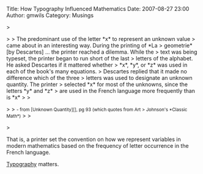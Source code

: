 Title: How Typography Influenced Mathematics
Date: 2007-08-27 23:00
Author: gmwils
Category: Musings

<p>
> </p>
>
> The predominant use of the letter *x* to represent an unknown value
> came about in an interesting way. During the printing of *La
> geometrie* [by Descartes] ... the printer reached a dilemma. While the
> text was being typeset, the printer began to run short of the last
> letters of the alphabet. He asked Descartes if it mattered whether
> *x*, *y*, or *z* was used in each of the book's many equations.
> Descartes replied that it made no difference which of the three
> letters was used to designate an unknown quantity. The printer
> selected *x* for most of the unknowns, since the letters *y* and *z*
> are used in the French language more frequently than is *x*
>
> </p>
>
> <small> - from [Unknown Quantity][], pg 93 (which quotes from Art
> Johnson's *Classic Math*)</small>
>
> </p>
> <p>

</p>

That is, a printer set the convention on how we represent variables in
modern mathematics based on the frequency of letter occurrence in the
French language.

</p>

[Typography][] matters.

</p>

  [Unknown Quantity]: http://www.amazon.com/exec/obidos/asin/0452288533/ref=nosim/pseudofish-20
  [Typography]: http://www.amazon.com/exec/obidos/asin/0881792063/ref=nosim/pseudofish-20
